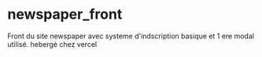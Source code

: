 # newspaper_front

Front du site newspaper avec systeme d'indscription basique et 1 ere modal utilisé.
hebergé chez vercel
